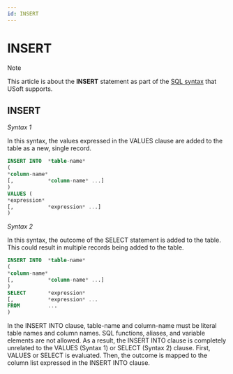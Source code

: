 ```yaml
---
id: INSERT
---
```


# INSERT



> [!NOTE]
> This article is about the **INSERT** statement as part of the [SQL syntax](/docs/Modeller%20and%20Rules%20Engine/SQL%20syntax) that USoft supports.

## **INSERT**

*Syntax 1*

In this syntax, the values expressed in the VALUES clause are added to the table as a new, single record.

```sql
INSERT INTO  *table-name*
(
*column-name*
[,           *column-name* ...]
)           
VALUES (
*expression*
[,           *expression* ...]
)
```

*Syntax 2*

In this syntax, the outcome of the SELECT statement is added to the table. This could result in multiple records being added to the table.

```sql
INSERT INTO  *table-name*
(
*column-name*
[,           *column-name* ...]
)           
SELECT       *expression*
[,           *expression* ...
FROM         ...
)
```

In the INSERT INTO clause, table-name and column-name must be literal table names and column names. SQL functions, aliases, and variable elements are not allowed. As a result, the INSERT INTO clause is completely unrelated to the VALUES (Syntax 1) or SELECT (Syntax 2) clause. First, VALUES or SELECT is evaluated. Then, the outcome is mapped to the column list expressed in the INSERT INTO clause.
